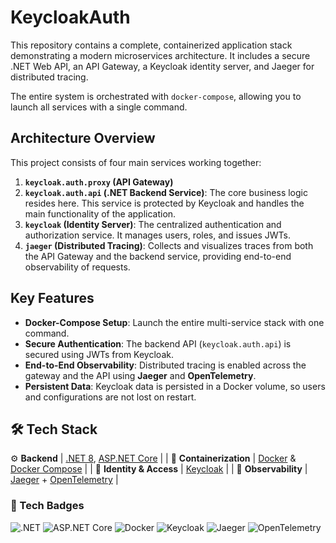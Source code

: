 # KeycloakAuth
This repository contains a complete, containerized application stack demonstrating a modern microservices architecture. It includes a secure .NET Web API, an API Gateway, a Keycloak identity server, and Jaeger for distributed tracing.

The entire system is orchestrated with `docker-compose`, allowing you to launch all services with a single command.

## Architecture Overview

This project consists of four main services working together:

1.  **`keycloak.auth.proxy` (API Gateway)**
2.  **`keycloak.auth.api` (.NET Backend Service)**: The core business logic resides here. This service is protected by Keycloak and handles the main functionality of the application.
3.  **`keycloak` (Identity Server)**: The centralized authentication and authorization service. It manages users, roles, and issues JWTs.
4.  **`jaeger` (Distributed Tracing)**: Collects and visualizes traces from both the API Gateway and the backend service, providing end-to-end observability of requests.

## Key Features

-   **Docker-Compose Setup**: Launch the entire multi-service stack with one command.
-   **Secure Authentication**: The backend API (`keycloak.auth.api`) is secured using JWTs from Keycloak.
-   **End-to-End Observability**: Distributed tracing is enabled across the gateway and the API using **Jaeger** and **OpenTelemetry**.
-   **Persistent Data**: Keycloak data is persisted in a Docker volume, so users and configurations are not lost on restart.

##  🛠️ Tech Stack

⚙️ **Backend** | [.NET 8](https://dotnet.microsoft.com/), [ASP.NET Core](https://learn.microsoft.com/aspnet/core) |
| 🧩 **Containerization** | [Docker](https://www.docker.com/) & [Docker Compose](https://docs.docker.com/compose/) |
| 🔐 **Identity & Access** | [Keycloak](https://www.keycloak.org/) |
| 📡 **Observability** | [Jaeger](https://www.jaegertracing.io/) + [OpenTelemetry](https://opentelemetry.io/) |


### 🧾 Tech Badges

![.NET](https://img.shields.io/badge/.NET%208.0-512BD4?logo=dotnet&logoColor=white)
![ASP.NET Core](https://img.shields.io/badge/ASP.NET%20Core-5C2D91?logo=dotnet&logoColor=white)
![Docker](https://img.shields.io/badge/Docker-2496ED?logo=docker&logoColor=white)
![Keycloak](https://img.shields.io/badge/Keycloak-000000?logo=keycloak&logoColor=white)
![Jaeger](https://img.shields.io/badge/Jaeger-FF6C37?logo=jaeger&logoColor=white)
![OpenTelemetry](https://img.shields.io/badge/OpenTelemetry-6E45B7?logo=opentelemetry&logoColor=white)
